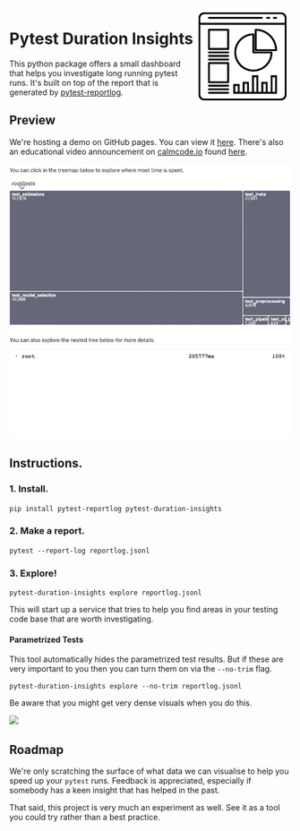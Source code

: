 <img src="https://github.com/koaning/pytest-duration-insights/blob/main/logo.png" width="175" height="175" align="right" />

# Pytest Duration Insights 

This python package offers a small dashboard that helps you investigate
long running pytest runs. It's built on top of the report that is generated 
by [pytest-reportlog](https://github.com/pytest-dev/pytest-reportlog). 

## Preview 

We're hosting a demo on GitHub pages. You can view it 
[here](https://koaning.github.io/pytest-duration-insights/). There's also an educational
video announcement on [calmcode.io](https://calmcode.io) found [here](https://calmcode.io/labs/pytest-duration-insights.html).

![](gif.gif)

## Instructions. 

### 1. Install.

```
pip install pytest-reportlog pytest-duration-insights
```

### 2. Make a report. 

```
pytest --report-log reportlog.jsonl
```

### 3. Explore!

```
pytest-duration-insights explore reportlog.jsonl
```

This will start up a service that tries to help you find areas in your
testing code base that are worth investigating.

#### Parametrized Tests 

This tool automatically hides the parametrized test results. But if these 
are very important to you then you can turn them on via the `--no-trim` flag.

```
pytest-duration-insights explore --no-trim reportlog.jsonl
```

Be aware that you might get very dense visuals when you do this.

![](https://user-images.githubusercontent.com/98330/147872375-cb3e1bc9-2c3e-4b8f-9abc-0ec236e55f96.png)

## Roadmap 

We're only scratching the surface of what data we can visualise to help 
you speed up your `pytest` runs. Feedback is appreciated, 
especially if somebody has a keen insight that has helped in the past.

That said, this project is very much an experiment as well. See it as a tool you could
try rather than a best practice.
